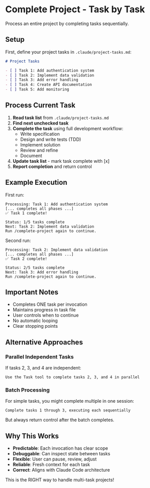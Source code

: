 # Complete Project - Task by Task

Process an entire project by completing tasks sequentially.

## Setup

First, define your project tasks in `.claude/project-tasks.md`:
```markdown
# Project Tasks

- [ ] Task 1: Add authentication system
- [ ] Task 2: Implement data validation  
- [ ] Task 3: Add error handling
- [ ] Task 4: Create API documentation
- [ ] Task 5: Add monitoring
```

## Process Current Task

1. **Read task list** from `.claude/project-tasks.md`
2. **Find next unchecked task**
3. **Complete the task** using full development workflow:
   - Write specification
   - Design and write tests (TDD)
   - Implement solution
   - Review and refine
   - Document
4. **Update task list** - mark task complete with [x]
5. **Report completion** and return control

## Example Execution

First run:
```
Processing: Task 1: Add authentication system
[... completes all phases ...]
✅ Task 1 complete!

Status: 1/5 tasks complete
Next: Task 2: Implement data validation
Run /complete-project again to continue.
```

Second run:
```
Processing: Task 2: Implement data validation
[... completes all phases ...]
✅ Task 2 complete!

Status: 2/5 tasks complete
Next: Task 3: Add error handling
Run /complete-project again to continue.
```

## Important Notes

- Completes ONE task per invocation
- Maintains progress in task file
- User controls when to continue
- No automatic looping
- Clear stopping points

## Alternative Approaches

### Parallel Independent Tasks
If tasks 2, 3, and 4 are independent:
```
Use the Task tool to complete tasks 2, 3, and 4 in parallel
```

### Batch Processing
For simple tasks, you might complete multiple in one session:
```
Complete tasks 1 through 3, executing each sequentially
```

But always return control after the batch completes.

## Why This Works

- **Predictable**: Each invocation has clear scope
- **Debuggable**: Can inspect state between tasks
- **Flexible**: User can pause, review, adjust
- **Reliable**: Fresh context for each task
- **Correct**: Aligns with Claude Code architecture

This is the RIGHT way to handle multi-task projects!
